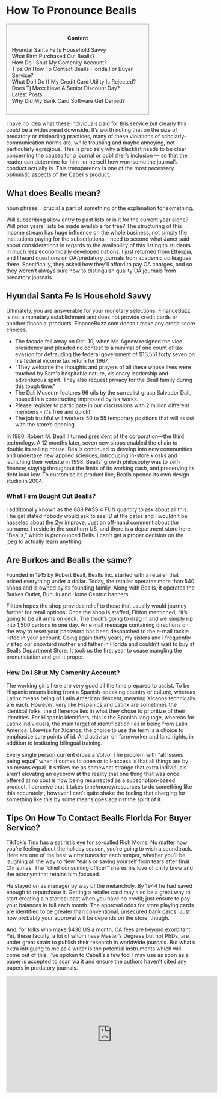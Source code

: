 <h1>How To Pronounce Bealls</h1>

<div id="toc" style="background: #f9f9f9;border: 1px solid #aaa;display: table;margin-bottom: 1em;padding: 1em;width: 350px;"><p class="toctitle" style="font-weight: 700;text-align: center;">Content</p><ul class="toc_list"><li><a href="#toc-0">Hyundai Santa Fe Is Household Savvy</a></li><li><a href="#toc-1">What Firm Purchased Out Bealls?</a></li><li><a href="#toc-2">How Do I Shut My Comenity Account?</a></li><li><a href="#toc-3">Tips On How To Contact Bealls Florida For Buyer Service?</a></li><li><a href="#toc-4">What Do I Do If My Credit Card Utility Is Rejected?</a></li><li><a href="#toc-5">Does Tj Maxx Have A Senior Discount Day?</a></li><li><a href="#toc-6">Latest Posts</a></li><li><a href="#toc-9">Why Did My Bank Card Software Get Denied?</a></li></ul></div>
<p>I have no idea what these individuals paid for this service but clearly this could be a widespread downside. It’s worth noting that on the size of predatory or misleading practices, many of these violations of scholarly-communication norms are, while troubling and maybe annoying, not particularly egregious. This is precisely why a blacklist needs to be clear concerning the causes for a journal or publisher’s inclusion — so that the reader can determine for him- or herself how worrisome the journal’s conduct actually is. This transparency is one of the most necessary optimistic aspects of the Cabell’s product.</p>
<div itemScope itemProp="mainEntity" itemType="https://schema.org/Question">  <div itemProp="name"><h2>What does Bealls mean?</h2></div>  <div itemScope itemProp="acceptedAnswer" itemType="https://schema.org/Answer">      <div itemProp="text"><p>noun phrase. : crucial a part of something or the explanation for something.</p></div>  </div></div>
<p>Will subscribing allow entry to past lists or is it for the current year alone? Will prior years’ lists be made available for free? The structuring of this income stream has huge influence on the whole business, not simply the institutions paying for the subscriptions. I need to second what Janet said about considerations in regards to the availability of this listing to students in much less economically developed nations. I just returned from Ethiopia, and I heard questions on OA/predatory journals from academic colleagues there. Specifically, they asked how they'll afford to pay OA charges, and so they weren’t always sure how to distinguish quality OA journals from predatory journals .</p>
<h2 id="toc-0">Hyundai Santa Fe Is Household Savvy</h2>
<p>Ultimately, you are answerable for your monetary selections. FinanceBuzz is not a monetary establishment and does not provide credit cards or another financial products. FinanceBuzz.com doesn't make any credit score choices.</p>
<ul><li>The facade fell away on Oct. 10, when Mr. Agnew resigned the vice presidency and pleaded no contest to a minimal of one count of tax evasion for defrauding the federal government of $13,551.forty seven on his federal income tax return for 1967.</li><li>"They welcome the thoughts and prayers of all these whose lives were touched by Sam's hospitable nature, visionary leadership and adventurous spirit. They also request privacy for the Beall family during this tough time."</li><li>The Dali Museum features 96 oils by the surrealist grasp Salvador Dali, housed in a constructing impressed by his works.</li><li>Please register to participate in our discussions with 2 million different members - it's free and quick!</li><li>The job truthful will workers 50 to 55 temporary positions that will assist with the store’s opening.</li></ul>
<p>In 1980, Robert M. Beall II turned president of the corporation—the third technology. A 12 months later, seven new shops enabled the chain to double its selling house. Bealls continued to develop into new communities and undertake new applied sciences, introducing in-store kiosks and launching their website in 1998. Bealls' growth philosophy was to self-finance; staying throughout the limits of its working cash, and preserving its debt load low. To customise its product line, Bealls opened its own design studio in 2004.</p>
<h3 id="toc-1">What Firm Bought Out Bealls?</h3>
<p>I additionally known as the 888 PASS 4 FUN quantity to ask about all this. The girl stated nobody would ask to see ID at the gates and I wouldn't be hasseled about the 2yr improve. Just an off-hand comment about the surname. I reside in the southern US, and there is a department store here, "Bealls," which is pronounced Bells. I can't get a proper decision on the jpeg to actually learn anything.</p>
<div itemScope itemProp="mainEntity" itemType="https://schema.org/Question">  <div itemProp="name"><h2>Are Burkes and Bealls the same?</h2></div>  <div itemScope itemProp="acceptedAnswer" itemType="https://schema.org/Answer">      <div itemProp="text"><p>Founded in 1915 by Robert Beall, Bealls Inc. started with a retailer that priced everything under a dollar. Today, the retailer operates more than 540 shops and is owned by its founding family. Along with Bealls, it operates the Burkes Outlet, Bunulu and Home Centric banners.</p></div>  </div></div>
<p>Flitton hopes the shop provides relief to those that usually would journey further for retail options. Once the shop is staffed, Flitton mentioned, “It’s going to be all arms on deck. The truck’s going to drag in and we simply rip into 1,500 cartons in one day. An e mail message containing directions on the way to reset your password has been despatched to the e-mail tackle listed in your account. Going again thirty years, my sisters and I frequently visited our snowbird mother and father in Florida and couldn't wait to buy at Bealls Department Store. It took us the first year to cease mangling the pronunciation and get it proper.</p>
<h3 id="toc-2">How Do I Shut My Comenity Account?</h3>
<p>The working girls here are very good all the time prepared to assist. To be Hispanic means being from a Spanish-speaking country or culture, whereas Latinx means being of Latin American descent, meaning Xicanos technically are each. However, very like Hispanics and Latinx are sometimes the identical folks, the difference lies in what they chose to prioritize of their identities. For Hispanic identifiers, this is the Spanish language, whereas for Latinx individuals, the main target of identification lies in being from Latin America. Likewise for Xicanos, the choice to use the term is a choice to emphasize sure points of id. And activism on farmworker and land rights, in addition to instituting bilingual training.</p>

<p>Every single person current drove a Volvo. The problem with “all issues being equal” when it comes to open or toll-access is that all things are by no means equal. It strikes me as somewhat strange that extra individuals aren’t elevating an eyebrow at the reality that one thing that was once offered at no cost is now being resurrected as a subscription-based product. I perceive that it takes time/money/resources to do something like this accurately , however I can’t quite shake the feeling that charging for something like this by some means goes against the spirit of it.</p>
<h2 id="toc-3">Tips On How To Contact Bealls Florida For Buyer Service?</h2>
<p>TikTok’s Tinx has a satirist’s eye for so-called Rich Moms. No matter how you’re feeling about the holiday season, you’re going to wish a soundtrack. Here are one of the best wintry tunes for each temper, whether you’ll be laughing all the way to New Year’s or saving yourself from tears after final Christmas. The “chief consuming officer” shares his love of chilly brew and the acronym that retains him focused.</p>

<p>He stayed on as manager by way of the melancholy. By 1944 he had saved enough to repurchase it. Getting a retailer card may also be a great way to start creating a historical past when you have no credit; just ensure to pay your balances in full each month. The approval odds for store playing cards are identified to be greater than conventional, unsecured bank cards. Just how probably your approval will be depends on the store, though.</p>

<p>And, for folks who make $430 US a month, OA fees are beyond exorbitant. Yet, these faculty, a lot of whom have Master’s Degrees but not PhDs, are under great strain to publish their research in worldwide journals. But what’s extra intriguing to me as a writer is the potential instruments which will come out of this. I’ve spoken to Cabell’s a few tool I may use as soon as a paper is accepted to scan via it and ensure the authors haven’t cited any papers in predatory journals.</p>
<div style='text-align:center'><iframe width='561' height='310' src='https://www.youtube.com/embed/Ip-lOH90tak' frameborder='0' alt='how to pronounce bealls' allowfullscreen></iframe></div>
